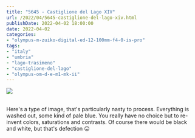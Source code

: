 ```yaml
---
title: "5645 - Castiglione del Lago XIV"
url: /2022/04/5645-castiglione-del-lago-xiv.html
publishDate: 2022-04-02 18:00:00
date: 2022-04-02
categories:
- "olympus-m-zuiko-digital-ed-12-100mm-f4-0-is-pro"
tags:
- "italy"
- "umbria"
- "lago-trasimeno"
- "castiglione-del-lago"
- "olympus-om-d-e-m1-mk-ii"
---
```

<div class="container">
<div class="center"><a target="_blank" href="https://d25zfm9zpd7gm5.cloudfront.net/1200x1200/2019/20190904_135623_lr.jpg"><img class="webfeedsFeaturedVisual" src="https://d25zfm9zpd7gm5.cloudfront.net/0600x0600/2019/20190904_135623_lr.jpg" /></a></div>
</div>
<br />

Here's a type of image, that's particularly nasty to
process. Everything is washed out, some kind of pale blue.
You really have no choice but to re-invent colors,
saturations and contrasts. Of course there would be black
and white, but that's defection :stuck_out_tongue:
